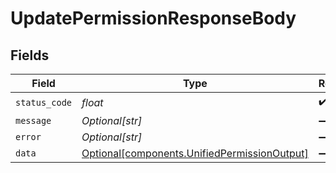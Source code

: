 # UpdatePermissionResponseBody


## Fields

| Field                                                                                              | Type                                                                                               | Required                                                                                           | Description                                                                                        |
| -------------------------------------------------------------------------------------------------- | -------------------------------------------------------------------------------------------------- | -------------------------------------------------------------------------------------------------- | -------------------------------------------------------------------------------------------------- |
| `status_code`                                                                                      | *float*                                                                                            | :heavy_check_mark:                                                                                 | N/A                                                                                                |
| `message`                                                                                          | *Optional[str]*                                                                                    | :heavy_minus_sign:                                                                                 | N/A                                                                                                |
| `error`                                                                                            | *Optional[str]*                                                                                    | :heavy_minus_sign:                                                                                 | N/A                                                                                                |
| `data`                                                                                             | [Optional[components.UnifiedPermissionOutput]](../../models/components/unifiedpermissionoutput.md) | :heavy_minus_sign:                                                                                 | N/A                                                                                                |